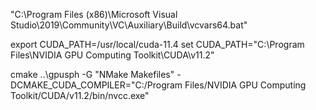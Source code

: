 "C:\Program Files (x86)\Microsoft Visual Studio\2019\Community\VC\Auxiliary\Build\vcvars64.bat"

export CUDA_PATH=/usr/local/cuda-11.4
set CUDA_PATH="C:\Program Files\NVIDIA GPU Computing Toolkit\CUDA\v11.2"

cmake ..\gpusph -G "NMake Makefiles" -DCMAKE_CUDA_COMPILER="C:/Program Files/NVIDIA GPU Computing Toolkit/CUDA/v11.2/bin/nvcc.exe"
